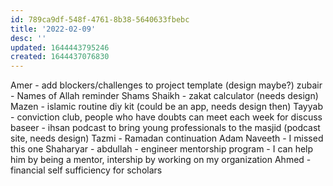 ```yaml
---
id: 789ca9df-548f-4761-8b38-5640633fbebc
title: '2022-02-09'
desc: ''
updated: 1644443795246
created: 1644437076830
---
```


Amer - add blockers/challenges to project template (design maybe?)
zubair - Names of Allah reminder 
Shams Shaikh - zakat calculator (needs design)
Mazen - islamic routine diy kit (could be an app, needs design then)
Tayyab - conviction club, people who have doubts can meet each week for discuss
baseer - ihsan podcast to bring young professionals to the masjid (podcast site, needs design)
Tazmi - Ramadan continuation
Adam Naveeth - I missed this one
Shaharyar -
abdullah - engineer mentorship program - I can help him by being a mentor, intership by working on my organization
Ahmed - financial self sufficiency for scholars

